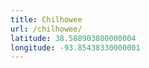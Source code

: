 ```yaml
---
title: Chilhowee
url: /chilhowee/
latitude: 38.588903800000004
longitude: -93.85438330000001
---
```

